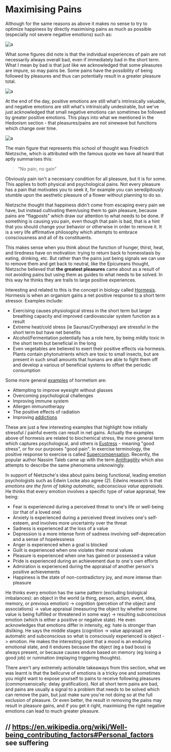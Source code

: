 # Maximising Pains
Although for the same reasons as above it makes no sense to try to optimize happiness by directly maximising pains as much as possible (especially not severe negative emotions) such as:

![a](/images/happiness/max-pains.jpg)

What some figures did note is that the individual experiences of pain are not necessarily always overall bad, even if immediately bad in the short term. What I mean by bad is that just like we acknowledged that some pleasures are impure, so may pains be. Some pains have the possibility of being followed by pleasures and thus can potentially result in a greater pleasure total.

![a](/images/happiness/pain-minus-pleasure-total.jpg)

At the end of the day, positive emotions are still what's intrinsically valuable, and negative emotions are still what's intrinsically undesirable, but we've just acknowledged that small negative emotions can sometimes be followed by greater positive emotions. This plays into what we mentioned in the Hedonism section - that pleasures/pains are not sinewave but functions which change over time.

![a](/images/happiness/impurity.jpg)

The main figure that represents this school of thought was Friedrich Nietzsche, which is attributed with the famous quote we have all heard that aptly summarises this:

> "No pain, no gain"

Obviously pain isn't a necessary condition for all pleasure, but it is for some. This applies to both physical and psychological pains. Not every pleasure has a pain that motivates you to seek it, for example you can seredipitously stumble upon the aesthetic pleasure of a flower without planning to do so.

Nietzsche thought that happiness didn't come from escaping every pain we have, but instead cultivating them/using them to gain pleasure, because pains are "flagposts" which draw our attention to what needs to be done. If something is causing you pain, even though that pain is bad, that is a hint that you should change your behavior or otherwise in order to remove it. It is a very life affirmative philosophy which attempts to embrace consciousness and all of its constituents.

This makes sense when you think about the function of hunger, thirst, heat, and tiredness have on motivation: trying to return back to homeostasis by eating, drinking, etc. But rather than the pains just being signals we can use to remove them and get back to neutral, like the Epicureans thought, Nietzsche believed that **the greatest pleasures** came about as a result of not avoiding pains but using them as guides to what needs to be solved. In this way he thinks they are trails to large positive experiences.

Interesting and related to this is the concept in biology called [Hormesis](https://en.wikipedia.org/wiki/Hormesis). Hormesis is when an organism gains a net positive response to a short term stressor. Examples include:
* Exercising causes physiological stress in the short term but larger breathing capacity and improved cardiovascular system function as a result
* Extreme heat/cold stress (ie Saunas/Cryotherapy) are stressful in the short term but have net benefits
* Alcohol/Fermentation potentially has a role here, by being mildly toxic in the short term but beneficial in the long
* Even vegetables are believed to exert their positive effects via hormesis. Plants contain phytonutrients which are toxic to small insects, but are present in such small amounts that humans are able to fight them off and develop a various of beneficial systems to offset the periodic consumption

Some more general [examples](https://gettingstronger.org/about-this-blog/) of hormetism are:
* Attempting to improve eyesight without glasses
* Overcoming psychological challenges
* Improving immune system
* Allergen immunotherapy
* The positive effects of radiation
* Improving [addictions](https://gettingstronger.org/2010/04/overcoming-addictions/)

These are just a few interesting examples that highlight how initially stressful / painful events can result in net gains. Actually the examples above of hormesis are related to biochemical stress, the more general term which captures psychological, and others is [Eustress](https://en.wikipedia.org/wiki/Eustress) - meaning "good stress", or for our purposes "good pain". In exercise terminology, the positive response to exercise is called [Supercompensation](https://en.wikipedia.org/wiki/Supercompensation). Recently, the popular author Nassim Taleb came up with the term [Antifragility](https://en.wikipedia.org/wiki/Antifragility) which also attempts to describe the same phenomena unknowingly.

In support of Nietzsche's idea about pains being functional, leading emotion psychologists such as Edwin Locke also agree (2). Edwins research is that *emotions are the form of taking automatic, subconscious value appraisals*. He thinks that every emotion involves a specific type of value appraisal, few being:
* Fear is experienced during a perceived threat to one's life or well-being (or that of a loved one)
* Anxiety is experienced during a perceived threat involves one's self-esteem, and involves more uncertainty over the threat
* Sadness is experienced at the loss of a value
* Depression is a more intense form of sadness involving self-deprecation and a sense of hopelessness
* Anger is experienced when a goal is blocked
* Guilt is experienced when one violates their moral values
* Pleasure is experienced when one has gained or possessed a value
* Pride is experienced during an achievement due to one's own efforts
* Admiration is experienced during the appraisal of another person's positive achievements
* Happiness is the state of non-contradictory joy, and more intense than pleasure

He thinks every emotion has the same pattern (excluding biological imbalances): an object in the world (a thing, person, action, event, idea, memory, or previous emotion) -> cognition (percetion of the object and associations) -> value appraisal (measuring the object by whether some value is being fulfilled or threatened in some way) -> resulting subconscious emotion (which is either a positive or negative state). He even acknowledges that emotions differ in intensity, eg: hate is stronger than disliking. He says the middle stages (cognition -> value appraisal) are automatic and subconscious so what is consciously experienced is object -> emotion. He makes the interesting point that a mood is an enduring emotional state, and it endures because the object (eg a bad boss) is always present, or because causes endure based on memory (eg losing a good job) or rumination (replaying triggering thoughts).

There aren't any extremely actionable takeaways from this section, what we was learnt is that the bellcurve of emotions is a tricky one and sometimes you might want to expose yourself to pains to receive following pleasures (commonsensically: delay gratification). Not all short term pains are bad, and pains are usually a signal to a problem that needs to be solved which can remove the pain, but just make sure you're not doing so at the full exclusion of pleasure. Or even better, the result in removing the pains may result in pleasure gains, and if you get it right, maximising the right negative emotions can lead to much greater pleasure.


// https://en.wikipedia.org/wiki/Well-being_contributing_factors#Personal_factors see suffering
----
